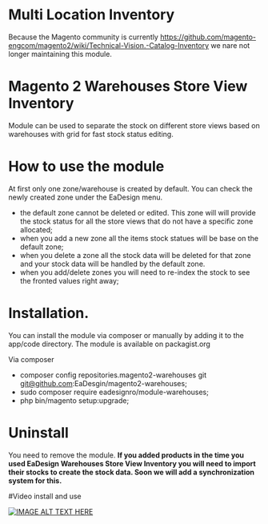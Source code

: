 # Multi Location Inventory

Because the Magento community is currently https://github.com/magento-engcom/magento2/wiki/Technical-Vision.-Catalog-Inventory we nare not longer maintaining this module. 

# Magento 2 Warehouses Store View Inventory

Module can be used to separate the stock on different store views based on warehouses with grid for fast stock status editing.

# How to use the module

At first only one zone/warehouse is created by default. You can check the newly created zone under the EaDesign menu.

* the default zone cannot be deleted or edited. This zone will will provide the stock status for all the store views that do not have a specific zone allocated;
* when you add a new zone all the items stock statues will be base on the default zone;
* when you delete a zone all the stock data will be deleted for that zone and your stock data will be handled by the default zone.
* when you add/delete zones you will need to re-index the stock to see the fronted values right away;

# Installation. 

You can install the module via composer or manually by adding it to the app/code directory. The module is available on packagist.org

Via composer

- composer config repositories.magento2-warehouses git git@github.com:EaDesgin/magento2-warehouses;
- sudo composer require eadesignro/module-warehouses;
- php bin/magento setup:upgrade;

# Uninstall 

You need to remove the module. 
**If you added products in the time you used EaDesign Warehouses Store View Inventory you will need to import their stocks to create the stock data. Soon we will add a synchronization system for this.**

#Video install and use

[![IMAGE ALT TEXT HERE](https://img.youtube.com/vi/Or49WH8diT4/0.jpg)](https://www.youtube.com/watch?v=Or49WH8diT4)
